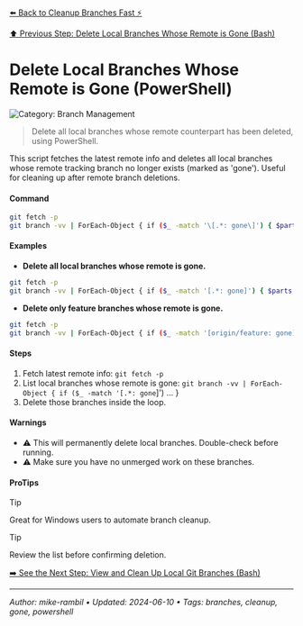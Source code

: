 [⬅️ Back to Cleanup Branches Fast ⚡](./cleanup-branches-fast.md)

[⬆️ Previous Step: Delete Local Branches Whose Remote is Gone (Bash)](./delete-local-branches-whose-remote-is-gone-bash.md)

# Delete Local Branches Whose Remote is Gone (PowerShell)


![Category: Branch Management](https://img.shields.io/badge/Category-Branch%20Management-blue)
> Delete all local branches whose remote counterpart has been deleted, using PowerShell.

This script fetches the latest remote info and deletes all local branches whose remote tracking branch no longer exists (marked as 'gone'). Useful for cleaning up after remote branch deletions.


#### Command
```sh
git fetch -p
git branch -vv | ForEach-Object { if ($_ -match '\[.*: gone\]') { $parts = $_.Trim() -split '\s+'; $branch = $parts[0]; if ($branch -ne '') { git branch -d $branch } } }
```

#### Examples
- **Delete all local branches whose remote is gone.** 

 ```sh
git fetch -p
git branch -vv | ForEach-Object { if ($_ -match '[.*: gone]') { $parts = $_.Trim() -split '\s+'; $branch = $parts[0]; if ($branch -ne '') { git branch -d $branch } } } 
 ```
- **Delete only feature branches whose remote is gone.** 

 ```sh
git fetch -p
git branch -vv | ForEach-Object { if ($_ -match '[origin/feature: gone]') { $parts = $_.Trim() -split 's+'; $branch = $parts[0]; if ($branch -ne '') { git branch -d $branch } } } 
 ```


#### Steps
1. Fetch latest remote info: `git fetch -p`
2. List local branches whose remote is gone: `git branch -vv | ForEach-Object { if ($_ -match '[.*: gone`]') ... }
3. Delete those branches inside the loop.


#### Warnings
- ⚠️ This will permanently delete local branches. Double-check before running.
- ⚠️ Make sure you have no unmerged work on these branches.


#### ProTips
> [!TIP]
> Great for Windows users to automate branch cleanup.

> [!TIP]
> Review the list before confirming deletion.



[➡️ See the Next Step: View and Clean Up Local Git Branches (Bash)](./view-and-clean-up-local-git-branches-bash.md)

---

_Author: mike-rambil • Updated: 2024-06-10 • Tags: branches, cleanup, gone, powershell_
